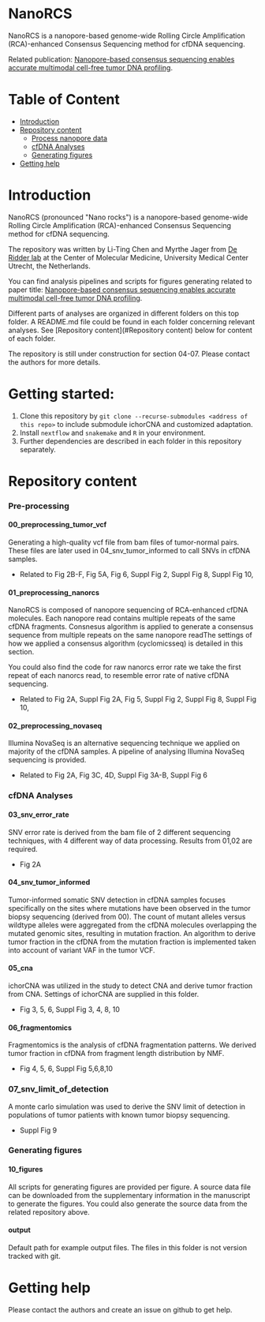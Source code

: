 # NanoRCS
NanoRCS is a nanopore-based genome-wide Rolling Circle Amplification (RCA)-enhanced Consensus Sequencing method for cfDNA sequencing. 

Related publication: 
[Nanopore-based consensus sequencing enables accurate multimodal cell-free tumor DNA profiling](https://doi.org/10.1101/2024.02.16.580684).

Table of Content
==============
* [Introduction](#Introduction)
* [Repository content](#Repository-content)
  * [Process nanopore data](#Pre-processing)
  * [cfDNA Analyses](#cfDNA-Analyses)
  * [Generating figures](#Generating-figures)
* [Getting help](#Getting-help)


# Introduction
NanoRCS (pronounced "Nano rocks") is a nanopore-based genome-wide Rolling Circle Amplification (RCA)-enhanced Consensus Sequencing method for cfDNA sequencing. 

The repository was written by Li-Ting Chen and Myrthe Jager from [De Ridder lab](https://www.deridderlab.nl/) at the Center of Molecular Medicine, University Medical Center Utrecht, the Netherlands. 

You can find analysis pipelines and scripts for figures generating related to paper title: [Nanopore-based consensus sequencing enables accurate multimodal cell-free tumor DNA profiling](https://doi.org/10.1101/2024.02.16.580684).

Different parts of analyses are organized in different folders on this top folder. A README.md file could be found in each folder concerning relevant analyses. See [Repository content](#Repository content) below for content of each folder. 

The repository is still under construction for section 04-07. Please contact the authors for more details.

# Getting started:

1. Clone this repository by `git clone --recurse-submodules <address of this repo>` to include submodule ichorCNA 
and customized adaptation.
2. Install `nextflow` and `snakemake` and `R` in your environment. 
3. Further dependencies are described in each folder in this repository separately. 

# Repository content
### Pre-processing
#### 00_preprocessing_tumor_vcf
Generating a high-quality vcf file from bam files of tumor-normal pairs. These files are later used in 04_snv_tumor_informed to call SNVs in cfDNA samples.
- Related to Fig 2B-F, Fig 5A, Fig 6, Suppl Fig 2, Suppl Fig 8, Suppl Fig 10, 
#### 01_preprocessing_nanorcs
NanoRCS is composed of nanopore sequencing of RCA-enhanced cfDNA molecules.
Each nanopore read contains multiple repeats of the same cfDNA fragments. 
Consnesus algorithm is applied to generate a consensus sequence from multiple 
repeats on the same nanopore readThe settings of how we applied a consensus 
algorithm (cyclomicsseq) is detailed in this section. 

You could also find the code for raw nanorcs error rate we take the first repeat of each nanorcs read, to resemble error rate of native cfDNA sequencing. 
- Related to Fig 2A, Suppl Fig 2A, Fig 5, Suppl Fig 2, Suppl Fig 8, Suppl Fig 10, 

#### 02_preprocessing_novaseq
Illumina NovaSeq is an alternative sequencing technique we applied on majority of the cfDNA samples. A pipeline of analysing Illumina NovaSeq sequencing is provided.
- Related to Fig 2A, Fig 3C, 4D, Suppl Fig 3A-B, Suppl Fig 6
### cfDNA Analyses
#### 03_snv_error_rate
SNV error rate is derived from the bam file of 2 different sequencing techniques, with 4 different way of data processing. Results from 01,02 are required. 
- Fig 2A
#### 04_snv_tumor_informed
Tumor-informed somatic SNV detection in cfDNA samples focuses specifically on the sites where mutations have been observed in the tumor biopsy sequencing (derived from 00). 
The count of mutant alleles versus wildtype alleles were aggregated from the cfDNA molecules overlapping the mutated genomic sites, resulting in mutation fraction. 
An algorithm to derive tumor fraction in the cfDNA from the mutation fraction is implemented taken into account of variant VAF in the tumor VCF.
#### 05_cna
ichorCNA was utilized in the study to detect CNA and derive tumor fraction from CNA. Settings of ichorCNA are supplied in this folder.  
- Fig 3, 5, 6, Suppl Fig 3, 4, 8, 10
#### 06_fragmentomics
Fragmentomics is the analysis of cfDNA fragmentation patterns. We derived tumor fraction in cfDNA from fragment length distribution by NMF. 
- Fig 4, 5, 6, Suppl Fig 5,6,8,10
### 07_snv_limit_of_detection
A monte carlo simulation was used to derive the SNV limit of detection in populations of tumor patients with known tumor biopsy sequencing. 
- Suppl Fig 9

### Generating figures
#### 10_figures
All scripts for generating figures are provided per figure. A source data file can be downloaded from the supplementary information in the manuscript to generate the figures. You could also generate the source data from the related repository above.

#### output 
Default path for example output files. The files in this folder is not version tracked with git. 

# Getting help

Please contact the authors and create an issue on github to get help.


